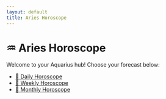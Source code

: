 ```yaml
---
layout: default
title: Aries Horoscope
---
```


<h1>♒ Aries Horoscope</h1>

<p>Welcome to your Aquarius hub! Choose your forecast below:</p>

<ul>
  <li><a href="/horoscopes/aquarius/daily/">🔹 Daily Horoscope</a></li>
  <li><a href="/horoscopes/aquarius/weekly/">🔹 Weekly Horoscope</a></li>
  <li><a href="/horoscopes/aquarius/monthly/">🔹 Monthly Horoscope</a></li>
</ul>
